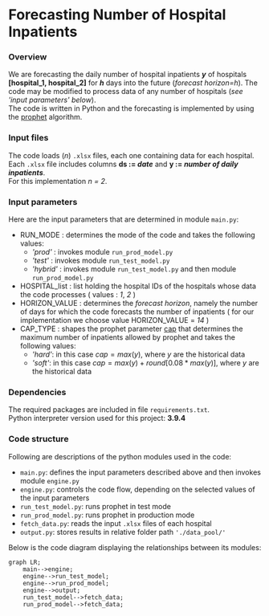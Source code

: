 # Forecasting Number of Hospital Inpatients
### Overview
We are forecasting the daily number of hospital inpatients **_y_** of hospitals **[hospital_1, hospital_2]** for **_h_** days into the future (_forecast horizon=h_).
The code may be modified to process data of any number of hospitals (_see 'input parameters' below_).<br>
The code is written in Python and the forecasting is implemented by using the [prophet](https://github.com/facebook/prophet/releases) algorithm.

### Input files
The code loads (_n_) ```.xlsx``` files, each one containing data for each hospital. <br>
Each ```.xlsx``` file includes columns **ds := _date_** and **y := _number of daily inpatients_**.<br>
For this implementation _n = 2_.

### Input parameters
Here are the input parameters that are determined in module ```main.py```:
- RUN_MODE : determines the mode of the code and takes the following values:
    - _'prod'_ : invokes module ```run_prod_model.py```
    - _'test'_ : invokes module ```run_test_model.py```
    - _'hybrid'_ : invokes module ```run_test_model.py``` and then module ```run_prod_model.py```
- HOSPITAL_list : list holding the hospital IDs of the hospitals whose data the code processes ( values : _1_, _2_ )
- HORIZON_VALUE : determines the _forecast horizon_, namely the number of days for which the code forecasts the number of inpatients ( for our implementation we choose value HORIZON_VALUE = _14_ )
- CAP_TYPE : shapes the prophet parameter [cap](https://facebook.github.io/prophet/docs/saturating_forecasts.html) that determines the maximum number of inpatients allowed by prophet and takes the following values:
    -  _'hard'_: in this case $cap = max(y)$, where $y$ are the historical data
    -  _'soft'_: in this case $cap = max(y) + round[0.08*max(y)]$, where $y$ are the historical data

### Dependencies
The required packages are included in file ```requirements.txt```.<br>
Python interpreter version used for this project: **3.9.4**

### Code structure
Following are descriptions of the python modules used in the code:

- ```main.py```: defines the input parameters described above and then invokes module ```engine.py```
- ```engine.py```: controls the code flow, depending on the selected values of the input parameters
- ```run_test_model.py```: runs prophet in test mode
- ```run_prod_model.py```: runs prophet in production mode
- ```fetch_data.py```: reads the input ```.xlsx``` files of each hospital
- ```output.py```: stores results in relative folder path ```'./data_pool/'```

Below is the code diagram displaying the relationships between its modules:
```mermaid
graph LR;
    main-->engine;
    engine-->run_test_model;
    engine-->run_prod_model;
    engine-->output;
    run_test_model-->fetch_data;
    run_prod_model-->fetch_data;
```
